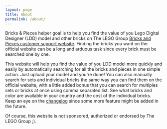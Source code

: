 ```yaml
---
layout: page
title: About
permalink: /about/
---
```


Bricks & Pieces helper goal is to help you find the value of you Lego Digital Designer (LDD) model and other bricks on The LEGO Group [Bricks and Pieces customer support website](https://wwwsecure.us.lego.com/en-us/service/replacementparts). Finding the bricks you want on the official website can be a long and arduous task since every brick must be searched one by one. 

This website will help you find the value of you LDD model more quickly and easily by automatically searching for all the bricks and pieces in one simple action. Just upload your model and you're done! You can also manually search for sets and individual bricks the same way you can find them on the official website, with a little added bonus that you can search for multiples sets or bricks at once using comma separated list. See what bricks and color are available in your country and the cost of the individual bricks. Keep an eye on the [changelog](/changelog) since some more feature might be added in the future.

Of course, this website is not sponsored, authorized or endorsed by The LEGO Group ;).
